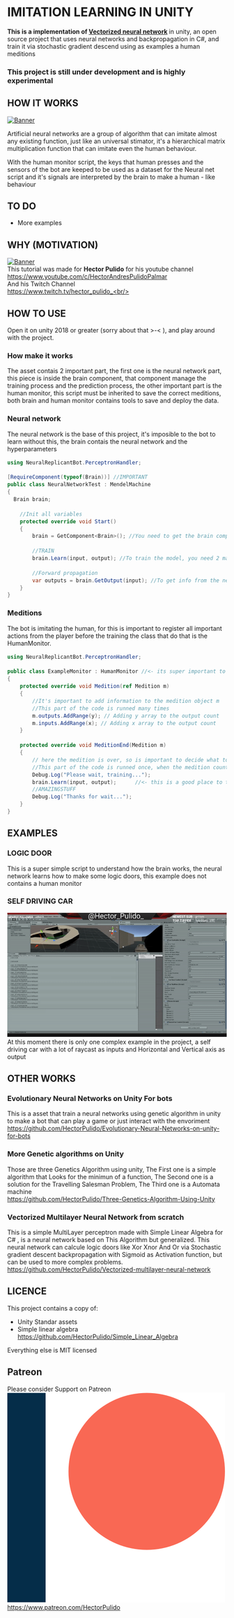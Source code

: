 # IMITATION LEARNING IN UNITY
<b>This is a implementation of [Vectorized neural network](https://github.com/HectorPulido/Vectorized-multilayer-neural-network) </b>in unity, an open source project that uses neural networks and backpropagation in C#, and train it via stochastic gradient descend using as examples a human meditions  <br/>

### This project is still under development and is highly experimental

## HOW IT WORKS
[![Banner](http://img.youtube.com/vi/nwqnGh2FiUo/0.jpg)](https://www.youtube.com/watch?v=nwqnGh2FiUo) <br/>

Artificial neural networks are a group of algorithm that can imitate almost any existing function, just like an universal stimator, it's a hierarchical matrix multiplication function that can imitate even the human behaviour.

With the human monitor script, the keys that human presses and the sensors of the bot are keeped to be used as a dataset for the Neural net script and it's signals are interpreted by the brain to make a human - like behaviour 

## TO DO
- More examples

## WHY (MOTIVATION)
[![Banner](http://img.youtube.com/vi/HRYYxJd9qiA/0.jpg)](https://www.youtube.com/watch?v=HRYYxJd9qiA) <br/>
This tutorial was made for <b>Hector Pulido</b> for his youtube channel <br/>
https://www.youtube.com/c/HectorAndresPulidoPalmar <br/>
And his Twitch Channel<br/>
https://www.twitch.tv/hector_pulido_<br/>

## HOW TO USE
Open it on unity 2018 or greater (sorry about that >-< ), and play around with the project.

### How make it works
The asset contais 2 important part, the first one is the neural network part, this piece is inside the brain component, that component manage the training process and the prediction process, the other important part is the human monitor, this script must be inherited to save the correct meditions, both brain and human monitor contains tools to save and deploy the data.

### Neural network
The neural network is the base of this project, it's imposible to the bot to learn without this, the brain contais the neural network and the hyperparameters
```csharp
using NeuralReplicantBot.PerceptronHandler;

[RequireComponent(typeof(Brain))] //IMPORTANT
public class NeuralNetworkTest : MendelMachine
{
  Brain brain;

	//Init all variables
	protected override void Start()
	{
		brain = GetComponent<Brain>(); //You need to get the brain component from the gameobject

		//TRAIN
		brain.Learn(input, output); //To train the model, you need 2 matrix (the shape depends of the brain)

		//Forward propagation
		var outputs = brain.GetOutput(input); //To get info from the neural network you need to set input
	}	
}
```
### Meditions 
The bot is imitating the human, for this is important to register all important actions from the player before the training the class that do that is the HumanMonitor.
```csharp
using NeuralReplicantBot.PerceptronHandler;

public class ExampleMonitor : HumanMonitor //<- its super important to inherit from HumanMonitor
{
	protected override void Medition(ref Medition m)
	{          
		//It's important to add information to the medition object m
		//This part of the code is runned many times 
		m.outputs.AddRange(y); // Adding y array to the output count
		m.inputs.AddRange(x); // Adding x array to the output count
	}

	protected override void MeditionEnd(Medition m)
	{
		// here the medition is over, so is important to decide what to do with the information eg. train the neural network
		//This part of the code is runned once, when the medition count is over
		Debug.Log("Please wait, training...");
		brain.Learn(input, output);      //<- this is a good place to train the brain      
		//AMAZINGSTUFF
		Debug.Log("Thanks for wait...");
	}
}
```

## EXAMPLES

### LOGIC DOOR 
This is a super simple script to understand how the brain works, the neural network learns how to make some logic doors, this example does not contains a human monitor

### SELF DRIVING CAR
![Example](/Images/ExampleImage.gif) <br/>
At this moment there is only one complex example in the project, a self driving car with a lot of raycast as inputs and Horizontal and Vertical axis as output

## OTHER WORKS 
### Evolutionary Neural Networks on Unity For bots
This is a asset that train a neural networks using genetic algorithm in unity to make a bot that can play a game or just interact with the envoriment <br/>
https://github.com/HectorPulido/Evolutionary-Neural-Networks-on-unity-for-bots
### More Genetic algorithms on Unity
Those are three Genetics Algorithm using unity, The First one is a simple algorithm that Looks for the minimun of a function, The Second one is a solution for the Travelling Salesman Problem, The Third one is a Automata machine <br/>
https://github.com/HectorPulido/Three-Genetics-Algorithm-Using-Unity
### Vectorized Multilayer Neural Network from scratch
This is a simple MultiLayer perceptron made with Simple Linear Algebra for C# , is a neural network based on This Algorithm but generalized. This neural network can calcule logic doors like Xor Xnor And Or via Stochastic gradient descent backpropagation with Sigmoid as Activation function, but can be used to more complex problems. <br/>
https://github.com/HectorPulido/Vectorized-multilayer-neural-network

## LICENCE
This project contains a copy of:
* Unity Standar assets
* Simple linear algebra https://github.com/HectorPulido/Simple_Linear_Algebra

Everything else is MIT licensed

## Patreon
Please consider Support on Patreon<br/>
![Please consider support on patreon](/Images/Patreon.png)<br/>
https://www.patreon.com/HectorPulido
